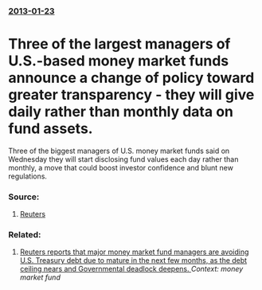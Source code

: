 ### [2013-01-23](/news/2013/01/23/index.md)

# Three of the largest managers of U.S.-based money market funds announce a change of policy toward greater transparency - they will give daily rather than monthly data on fund assets. 

Three of the biggest managers of U.S. money market funds said on Wednesday they will start disclosing fund values each day rather than monthly, a move that could boost investor confidence and blunt new regulations.


### Source:

1. [Reuters](http://www.reuters.com/article/2013/01/09/us-goldman-funds-idUSBRE9080KT20130109)

### Related:

1. [Reuters reports that major money market fund managers are avoiding U.S. Treasury debt due to mature in the next few months, as the debt ceiling nears and Governmental deadlock deepens. ](/news/2013/10/8/reuters-reports-that-major-money-market-fund-managers-are-avoiding-u-s-treasury-debt-due-to-mature-in-the-next-few-months-as-the-debt-ceil.md) _Context: money market fund_
